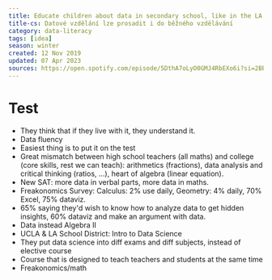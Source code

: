```yaml
---
title: Educate children about data in secondary school, like in the LA School District
title-cs: Datové vzdělání lze prosadit i do běžného vzdělávání
category: data-literacy
tags: [idea]
season: winter
created: 12 Nov 2019
updated: 07 Apr 2023
sources: https://open.spotify.com/episode/5DthA7oLyO0GMJ4RbEXo6i?si=2Bbx3K1OQy6cGglwcS50qg
---
```


# Test
- They think that if they live with it, they understand it.
- Data fluency
- Easiest thing is to put it on the test
- Great mismatch between high school teachers (all maths) and college (core skills, rest we can teach): arithmetics (fractions), data analysis and critical thinking (ratios, ...), heart of algebra (linear equation).
- New SAT: more data in verbal parts, more data in maths.
- Freakonomics Survey: Calculus: 2% use daily, Geometry: 4% daily, 70% Excel, 75% dataviz.
- 65% saying they'd wish to know how to analyze data to get hidden insights, 60% dataviz and make an argument with data.
- Data instead Algebra II
- UCLA & LA School District: Intro to Data Science
- They put data science into diff exams and diff subjects, instead of elective course
- Course that is designed to teach teachers and students at the same time
- Freakonomics/math